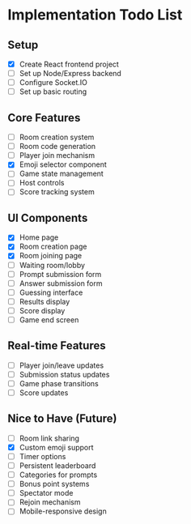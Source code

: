 # Implementation Todo List

## Setup
- [x] Create React frontend project
- [ ] Set up Node/Express backend
- [ ] Configure Socket.IO
- [ ] Set up basic routing

## Core Features
- [ ] Room creation system
- [ ] Room code generation
- [ ] Player join mechanism
- [x] Emoji selector component
- [ ] Game state management
- [ ] Host controls
- [ ] Score tracking system

## UI Components
- [x] Home page
- [x] Room creation page
- [x] Room joining page
- [ ] Waiting room/lobby
- [ ] Prompt submission form
- [ ] Answer submission form
- [ ] Guessing interface
- [ ] Results display
- [ ] Score display
- [ ] Game end screen

## Real-time Features
- [ ] Player join/leave updates
- [ ] Submission status updates
- [ ] Game phase transitions
- [ ] Score updates

## Nice to Have (Future)
- [ ] Room link sharing
- [x] Custom emoji support
- [ ] Timer options
- [ ] Persistent leaderboard
- [ ] Categories for prompts
- [ ] Bonus point systems
- [ ] Spectator mode
- [ ] Rejoin mechanism
- [ ] Mobile-responsive design 